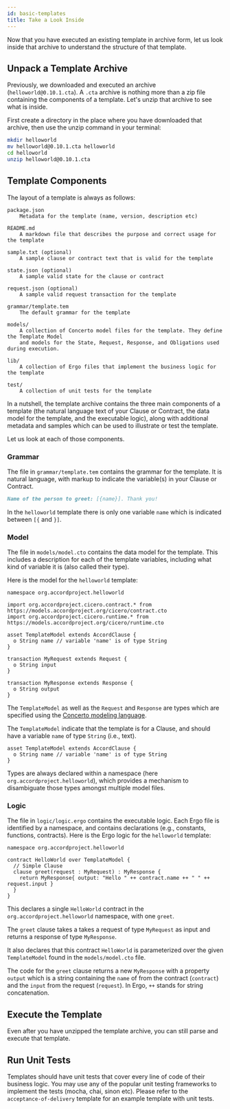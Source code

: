 ```yaml
---
id: basic-templates
title: Take a Look Inside
---
```


Now that you have executed an existing template in archive form, let us look inside that archive to understand the structure of that template.

## Unpack a Template Archive

Previously, we downloaded and executed an archive (`helloworld@0.10.1.cta`). A `.cta` archive is nothing more than a zip file containing the components of a template. Let's unzip that archive to see what is inside.

First create a directory in the place where you have downloaded that archive, then use the unzip command in your terminal:

```bash
mkdir helloworld
mv helloworld@0.10.1.cta helloworld
cd helloworld
unzip helloworld@0.10.1.cta
```

## Template Components

The layout of a template is always as follows:

```text
package.json
    Metadata for the template (name, version, description etc)

README.md
    A markdown file that describes the purpose and correct usage for the template

sample.txt (optional)
    A sample clause or contract text that is valid for the template

state.json (optional)
    A sample valid state for the clause or contract

request.json (optional)
    A sample valid request transaction for the template

grammar/template.tem
    The default grammar for the template

models/
    A collection of Concerto model files for the template. They define the Template Model
    and models for the State, Request, Response, and Obligations used during execution.

lib/
    A collection of Ergo files that implement the business logic for the template

test/
    A collection of unit tests for the template
```

In a nutshell, the template archive contains the three main components of a template (the natural language text of your Clause or Contract, the data model for the template, and the executable logic), along with additional metadata and samples which can be used to illustrate or test the template.

Let us look at each of those components.

### Grammar

The file in `grammar/template.tem` contains the grammar for the template. It is natural language, with markup to indicate the variable(s) in your Clause or Contract.

```md
Name of the person to greet: [{name}]. Thank you!
```

In the `helloworld` template there is only one variable `name` which is indicated between `[{` and `}]`.

### Model

The file in `models/model.cto` contains the data model for the template. This includes a description for each of the template variables, including what kind of variable it is (also called their type).

Here is the model for the `helloworld` template:

```ergo
namespace org.accordproject.helloworld

import org.accordproject.cicero.contract.* from https://models.accordproject.org/cicero/contract.cto
import org.accordproject.cicero.runtime.* from https://models.accordproject.org/cicero/runtime.cto

asset TemplateModel extends AccordClause {
  o String name // variable 'name' is of type String
}

transaction MyRequest extends Request {
  o String input
}

transaction MyResponse extends Response {
  o String output
}
```

The `TemplateModel` as well as the `Request` and `Response` are types which are specified using the [Concerto modeling language](https://github.com/accordproject/concerto).

The `TemplateModel` indicate that the template is for a Clause, and should have a variable `name` of type `String` (i.e., text).

```ergo
asset TemplateModel extends AccordClause {
  o String name // variable 'name' is of type String
}
```

Types are always declared within a namespace (here `org.accordproject.helloworld`), which provides a mechanism to disambiguate those types amongst multiple model files.

### Logic

The file in `logic/logic.ergo` contains the executable logic. Each Ergo file is identified by a namespace, and contains declarations (e.g., constants, functions, contracts). Here is the Ergo logic for the `helloworld` template:

```ergo
namespace org.accordproject.helloworld

contract HelloWorld over TemplateModel {
  // Simple Clause
  clause greet(request : MyRequest) : MyResponse {
    return MyResponse{ output: "Hello " ++ contract.name ++ " " ++ request.input }
  }
}
```

This declares a single `HelloWorld` contract in the `org.accordproject.helloworld` namespace, with one `greet`.

The `greet` clause takes a takes a request of type `MyRequest` as input and returns a response of type `MyResponse`.

It also declares that this contract `HelloWorld` is parameterized over the given `TemplateModel` found in the `models/model.cto` file.

The code for the `greet` clause returns a new `MyResponse` with a property `output` which is a string containing the `name` of from the contract (`contract`) and the `input` from the request (`request`). In Ergo, `++` stands for string concatenation.

## Execute the Template

Even after you have unzipped the template archive, you can still parse and execute that template.

## Run Unit Tests

Templates should have unit tests that cover every line of code of their business logic. You may use any of the
popular unit testing frameworks to implement the tests (mocha, chai, sinon etc). Please refer to the
``acceptance-of-delivery`` template for an example template with unit tests.

